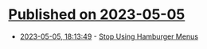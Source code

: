 # [Published on 2023-05-05](index.md)

* [2023-05-05, 18:13:49](https://lobste.rs/s/wvpgee/stop_using_hamburger_menus) - [Stop Using Hamburger Menus](https://bt.ht/hamburgers/)
